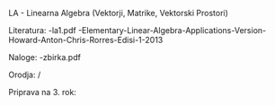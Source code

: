 LA - Linearna Algebra (Vektorji, Matrike, Vektorski Prostori)

Literatura:
-la1.pdf
-Elementary-Linear-Algebra-Applications-Version-Howard-Anton-Chris-Rorres-Edisi-1-2013

Naloge:
-zbirka.pdf

Orodja:
/

Priprava na 3. rok:

